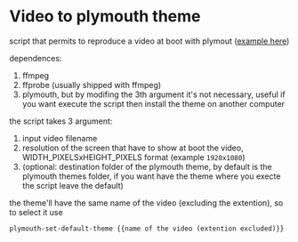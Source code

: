 #  Video to plymouth theme

script that permits to reproduce a video at boot with plymout ([example here](https://github.com/SimoriccITA/plymouth-i_use_arch_btw))

dependences:
1. ffmpeg
2. ffprobe (usually shipped with ffmpeg)
3. plymouth, but by modifing the 3th argument it's not necessary, useful if you want execute the script then install the theme on another computer

the script takes 3 argument:
1. input video filename
2. resolution of the screen that have to show at boot the video, WIDTH_PIXELSxHEIGHT_PIXELS  format (example ```1920x1080```)
3. (optional: destination folder of the plymouth theme, by default is the plymouth themes folder, if you want have the theme where you execte the script leave the default)

the theme'll have the same name of the video (excluding the extention), so to select it use
```
plymouth-set-default-theme {{name of the video (extention excluded)}}
```

